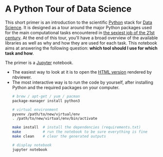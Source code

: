 # A Python Tour of Data Science

This short primer is an introduction to the scientific
[Python](https://www.python.org) stack for
[Data Science](https://en.wikipedia.org/wiki/Data_science). It is designed as
a tour around the major Python packages used for the main computational tasks
encountered in
[the sexiest job of the 21st century](https://hbr.org/2012/10/data-scientist-the-sexiest-job-of-the-21st-century).
At the end of this tour, you'll have a broad overview of the available
libraries as well as why and how they are used for each task. This notebook
aims at answering the following question: **which tool should I use for which
task and how**.

The primer is a [Jupyter](http://jupyter.org) notebook.

* The easiest way to look at it is to open the
  [HTML version](http://nbviewer.jupyter.org/github/mdeff/python_tour_of_data_science/blob/with_outputs/python_tour_of_data_science.ipynb)
  rendered by nbviewer.
* The most interactive way is to run the code by yourself, after installing
  Python and the required packages on your computer.
  ```sh
  # brew / apt-get / yum / pacman
  package-manager install python3

  # virtual environment
  pyvenv /path/to/new/virtual/env
  . /path/to/new/virtual/env/bin/activate

  make install  # install the dependencies (requirements.txt)
  make          # run the notebook to be sure everything is fine
  make clean    # clear the generated outputs

  # display notebook
  jupyter notebook
  ```
